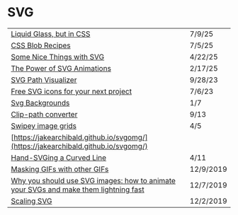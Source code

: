# SVG

|                                                                                                                                                                                                                                       |           |
| ------------------------------------------------------------------------------------------------------------------------------------------------------------------------------------------------------------------------------------- | --------- |
| [Liquid Glass, but in CSS](https://atlaspuplabs.com/blog/liquid-glass-but-in-css?ref=dailydev)                                                                                                                                        | 7/9/25    |
| [CSS Blob Recipes](https://css-tricks.com/css-blob-recipes/?ref=dailydev)                                                                                                                                                             | 7/5/25    |
| [Some Nice Things with SVG](https://app.daily.dev/posts/some-nice-things-with-svg-wskwycmuw)                                                                                                                                          | 4/22/25   |
| [The Power of SVG Animations](https://app.daily.dev/posts/the-power-of-svg-animations-iphmnfr16)                                                                                                                                      | 2/17/25   |
| [SVG Path Visualizer](https://svg-path-visualizer.netlify.app/#M140%2020C73%2020%2020%2074%2020%20140c0%20135%20136%20170%20228%20303%2088-132%20229-173%20229-303%200-66-54-120-120-120-48%200-90%2028-109%2069-19-41-60-69-108-69z) | 9/28/23   |
| [Free SVG icons for your next project](https://gomakethings.com/free-svg-icons-for-your-next-project/)                                                                                                                                | 7/6/23    |
| [Svg Backgrounds](https://www.svgbackgrounds.com)                                                                                                                                                                                     | 1/7       |
| [Clip-path converter](https://yoksel.github.io/relative-clip-path/)                                                                                                                                                                   | 9/13      |
| [Swipey image grids](https://www.cassie.codes/posts/swipey-image-grids/)                                                                                                                                                              | 4/5       |
| [https://jakearchibald.github.io/svgomg/](https://jakearchibald.github.io/svgomg/)                                                                                                                                                    |           |
| [Hand-SVGing a Curved Line](https://www.youtube.com/watch?v=pKMLPHfLN7k)                                                                                                                                                              | 4/11      |
| [Masking GIFs with other GIFs](https://css-tricks.com/masking-gifs-with-other-gifs/)                                                                                                                                                  | 12/9/2019 |
| [Why you should use SVG images: how to animate your SVGs and make them lightning fast](https://www.freecodecamp.org/news/a-fresh-perspective-at-why-when-and-how-to-use-svg/)                                                         | 12/7/2019 |
| [Scaling SVG](https://wattenberger.com/guide/scaling-svg)                                                                                                                                                                             | 12/2/2019 |
